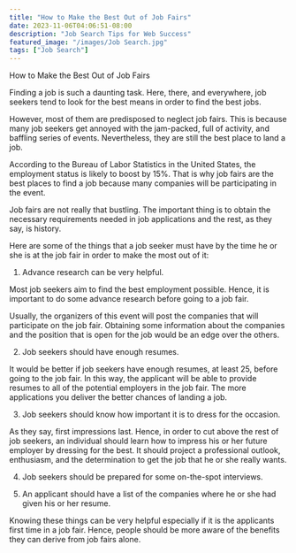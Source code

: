 ```yaml
---
title: "How to Make the Best Out of Job Fairs"
date: 2023-11-06T04:06:51-08:00
description: "Job Search Tips for Web Success"
featured_image: "/images/Job Search.jpg"
tags: ["Job Search"]
---
```


How to Make the Best Out of Job Fairs

Finding a job is such a daunting task. Here, there, and everywhere, job seekers tend to look for the best means in order to find the best jobs.

However, most of them are predisposed to neglect job fairs. This is because many job seekers get annoyed with the jam-packed, full of activity, and baffling series of events. Nevertheless, they are still the best place to land a job.

According to the Bureau of Labor Statistics in the United States, the employment status is likely to boost by 15%. That is why job fairs are the best places to find a job because many companies will be participating in the event.

Job fairs are not really that bustling. The important thing is to obtain the necessary requirements needed in job applications and the rest, as they say, is history.

Here are some of the things that a job seeker must have by the time he or she is at the job fair in order to make the most out of it:

1. Advance research can be very helpful.

Most job seekers aim to find the best employment possible. Hence, it is important to do some advance research before going to a job fair.

Usually, the organizers of this event will post the companies that will participate on the job fair. Obtaining some information about the companies and the position that is open for the job would be an edge over the others.

2. Job seekers should have enough resumes.

It would be better if job seekers have enough resumes, at least 25, before going to the job fair. In this way, the applicant will be able to provide resumes to all of the potential employers in the job fair. The more applications you deliver the better chances of landing a job.

3. Job seekers should know how important it is to dress for the occasion.

As they say, first impressions last. Hence, in order to cut above the rest of job seekers, an individual should learn how to impress his or her future employer by dressing for the best. It should project a professional outlook, enthusiasm, and the determination to get the job that he or she really wants.

4. Job seekers should be prepared for some on-the-spot interviews.

5. An applicant should have a list of the companies where he or she had given his or her resume.

Knowing these things can be very helpful especially if it is the applicants first time in a job fair. Hence, people should be more aware of the benefits they can derive from job fairs alone.

